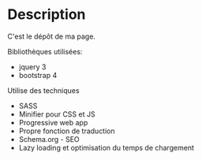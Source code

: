 # Description

C'est le dépôt de ma page.

Bibliothèques utilisées:
* jquery 3
* bootstrap 4

Utilise des techniques
* SASS
* Minifier pour CSS et JS
* Progressive web app
* Propre fonction de traduction
* Schema.org - SEO
* Lazy loading et optimisation du temps de chargement
